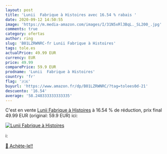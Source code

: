```yaml
---
layout: post
title: 'Lunii  Fabrique à Histoires avec 16.54 % rabais '
date: 2020-09-12 14:50:55
image: 'https://m.media-amazon.com/images/I/31N5xRl3BqL._SL200_.jpg'
comments: true
category: ofertas
author: ring
slug: 'B01LZRWNRC-fr Lunii Fabrique à Histoires'
tags: tole.es
actualPrice: 49.99 EUR
currency: EUR
price: 49.99
comparePrice: 59.9 EUR
prodname: 'Lunii  Fabrique à Histoires'
country: 'fr'
flag: '🇫🇷'
buyurl: 'https://www.amazon.fr/dp/B01LZRWNRC/?tag=tolees0d-21'
descuento: '16.54'
average: '58.248333333333335'
---
```


C'est en vente [Lunii  Fabrique à Histoires](https://www.amazon.fr/dp/B01LZRWNRC/?tag=tolees0d-21)  à  16.54 % de réduction, prix final  49.99 EUR (original: 59.9 EUR) ici:

[![Lunii  Fabrique à Histoires](https://m.media-amazon.com/images/I/31N5xRl3BqL._SL200_.jpg)](https://www.amazon.fr/dp/B01LZRWNRC/?tag=tolees0d-21)

ℹ️:


[🛒 Achète-le!!](https://www.amazon.fr/dp/B01LZRWNRC/?tag=tolees0d-21)
